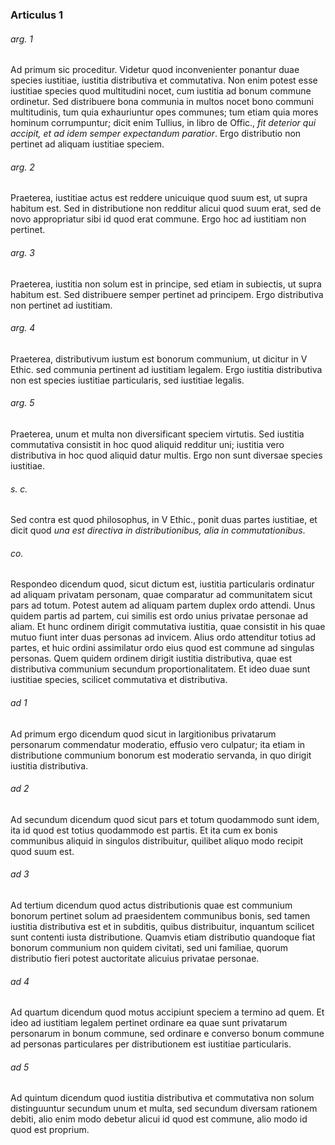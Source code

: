 ### Articulus 1

###### arg. 1
Ad primum sic proceditur. Videtur quod inconvenienter ponantur duae species iustitiae, iustitia distributiva et commutativa. Non enim potest esse iustitiae species quod multitudini nocet, cum iustitia ad bonum commune ordinetur. Sed distribuere bona communia in multos nocet bono communi multitudinis, tum quia exhauriuntur opes communes; tum etiam quia mores hominum corrumpuntur; dicit enim Tullius, in libro de Offic., *fit deterior qui accipit, et ad idem semper expectandum paratior*. Ergo distributio non pertinet ad aliquam iustitiae speciem.

###### arg. 2
Praeterea, iustitiae actus est reddere unicuique quod suum est, ut supra habitum est. Sed in distributione non redditur alicui quod suum erat, sed de novo appropriatur sibi id quod erat commune. Ergo hoc ad iustitiam non pertinet.

###### arg. 3
Praeterea, iustitia non solum est in principe, sed etiam in subiectis, ut supra habitum est. Sed distribuere semper pertinet ad principem. Ergo distributiva non pertinet ad iustitiam.

###### arg. 4
Praeterea, distributivum iustum est bonorum communium, ut dicitur in V Ethic. sed communia pertinent ad iustitiam legalem. Ergo iustitia distributiva non est species iustitiae particularis, sed iustitiae legalis.

###### arg. 5
Praeterea, unum et multa non diversificant speciem virtutis. Sed iustitia commutativa consistit in hoc quod aliquid redditur uni; iustitia vero distributiva in hoc quod aliquid datur multis. Ergo non sunt diversae species iustitiae.

###### s. c.
Sed contra est quod philosophus, in V Ethic., ponit duas partes iustitiae, et dicit quod *una est directiva in distributionibus, alia in commutationibus*.

###### co.
Respondeo dicendum quod, sicut dictum est, iustitia particularis ordinatur ad aliquam privatam personam, quae comparatur ad communitatem sicut pars ad totum. Potest autem ad aliquam partem duplex ordo attendi. Unus quidem partis ad partem, cui similis est ordo unius privatae personae ad aliam. Et hunc ordinem dirigit commutativa iustitia, quae consistit in his quae mutuo fiunt inter duas personas ad invicem. Alius ordo attenditur totius ad partes, et huic ordini assimilatur ordo eius quod est commune ad singulas personas. Quem quidem ordinem dirigit iustitia distributiva, quae est distributiva communium secundum proportionalitatem. Et ideo duae sunt iustitiae species, scilicet commutativa et distributiva.

###### ad 1
Ad primum ergo dicendum quod sicut in largitionibus privatarum personarum commendatur moderatio, effusio vero culpatur; ita etiam in distributione communium bonorum est moderatio servanda, in quo dirigit iustitia distributiva.

###### ad 2
Ad secundum dicendum quod sicut pars et totum quodammodo sunt idem, ita id quod est totius quodammodo est partis. Et ita cum ex bonis communibus aliquid in singulos distribuitur, quilibet aliquo modo recipit quod suum est.

###### ad 3
Ad tertium dicendum quod actus distributionis quae est communium bonorum pertinet solum ad praesidentem communibus bonis, sed tamen iustitia distributiva est et in subditis, quibus distribuitur, inquantum scilicet sunt contenti iusta distributione. Quamvis etiam distributio quandoque fiat bonorum communium non quidem civitati, sed uni familiae, quorum distributio fieri potest auctoritate alicuius privatae personae.

###### ad 4
Ad quartum dicendum quod motus accipiunt speciem a termino ad quem. Et ideo ad iustitiam legalem pertinet ordinare ea quae sunt privatarum personarum in bonum commune, sed ordinare e converso bonum commune ad personas particulares per distributionem est iustitiae particularis.

###### ad 5
Ad quintum dicendum quod iustitia distributiva et commutativa non solum distinguuntur secundum unum et multa, sed secundum diversam rationem debiti, alio enim modo debetur alicui id quod est commune, alio modo id quod est proprium.

